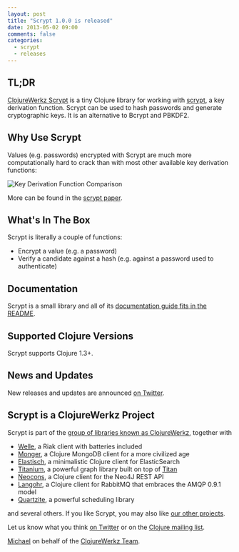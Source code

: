 ```yaml
---
layout: post
title: "Scrypt 1.0.0 is released"
date: 2013-05-02 09:00
comments: false
categories:
  - scrypt
  - releases
---
```


## TL;DR

[ClojureWerkz Scrypt](https://github.com/clojurewerkz/scrypt) is a tiny Clojure library for working with [scrypt](http://www.tarsnap.com/scrypt/scrypt.pdf),
a key derivation function. Scrypt can be used to hash passwords and generate cryptographic
keys. It is an alternative to Bcrypt and PBKDF2.


## Why Use Scrypt

Values (e.g. passwords) encrypted with Scrypt are much more computationally hard to crack than with most other
available key derivation functions:

![Key Derivation Function Comparison](/images/posts/kdf-comparison.png)

More can be found in the [scrypt paper](http://www.tarsnap.com/scrypt/scrypt.pdf).


## What's In The Box

Scrypt is literally a couple of functions:

 * Encrypt a value (e.g. a password)
 * Verify a candidate against a hash (e.g. against a password used to authenticate)


## Documentation

Scrypt is a small library and all of its [documentation guide fits in the README](https://github.com/clojurewerkz/scrypt#documentation).


## Supported Clojure Versions

Scrypt supports Clojure 1.3+.



## News and Updates

New releases and updates are announced [on Twitter](http://twitter.com/clojurewerkz).


## Scrypt is a ClojureWerkz Project

Scrypt is part of the [group of libraries known as ClojureWerkz](http://clojurewerkz.org), together with

 * [Welle](http://clojureriak.info), a Riak client with batteries included
 * [Monger](http://clojuremongodb.info), a Clojure MongoDB client for a more civilized age
 * [Elastisch](http://clojureelasticsearch.info), a minimalistic Clojure client for ElasticSearch
 * [Titanium](http://titanium.clojurewerkz.org), a powerful graph library built on top of [Titan](http://thinkaurelius.github.io/titan/)
 * [Neocons](http://clojureneo4j.info), a Clojure client for the Neo4J REST API
 * [Langohr](http://clojurerabbitmq.info), a Clojure client for RabbitMQ that embraces the AMQP 0.9.1 model
 * [Quartzite](http://clojurequartz.info), a powerful scheduling library

and several others. If you like Scrypt, you may also like [our other projects](http://clojurewerkz.org).

Let us know what you think [on Twitter](http://twitter.com/clojurewerkz) or on the [Clojure mailing list](https://groups.google.com/group/clojure).


[Michael](http://twitter.com/michaelklishin) on behalf of the [ClojureWerkz Team](http://twitter.com/clojurewerkz).
